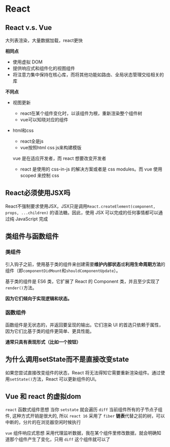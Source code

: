 # React

## React v.s. Vue

大列表渲染，大量数据加载，react更快

**相同点**

- 使用虚拟 DOM
- 提供响应式和组件化的视图组件
- 将注意力集中保持在核心库，而将其他功能如路由、全局状态管理交给相关的库

**不同点**

- 视图更新

  - react在某个组件变化时，以该组件为根，重新渲染整个组件树
  - vue可以知晓对应的组件

- html和css

  - react全是js
  - vue按照html css js来构建模版

   vue 是在适应开发者，而 react 想要改变开发者

  - react 是使用的 css-in-js 的解决方案或者是 css modules。而 vue 使用 scoped 来控制 css

## React必须使用JSX吗

React不强制要求使用JSX，JSX只是调用`React.createElement(component, props, ...children)` 的语法糖。因此，使用 JSX 可以完成的任何事情都可以通过纯 JavaScript 完成

## 类组件与函数组件

### 类组件

引入钩子之前，使用基于类的组件来创建需要**维护内部状态**或**利用生命周期方法**的组件（即`componentDidMount`和`shouldComponentUpdate`）。

基于类的组件是 ES6 类，它扩展了 React 的 Component 类，并且至少实现了`render()`方法。

**因为它们倾向于实现逻辑和状态。**

### 函数组件

函数组件是无状态的，并返回要呈现的输出。它们渲染 UI 的首选只依赖于属性，因为它们比基于类的组件更简单、更具性能。

**通常只具有表现形式（比如一个按钮）**

## 为什么调用setState而不是直接改变state

如果您尝试直接改变组件的状态，React 将无法得知它需要重新渲染组件。通过使用`setState()`方法，React 可以更新组件的UI。

## Vue 和 react 的虚拟dom

`react` 函数式组件思想 当你 `setstate` 就会遍历 `diff` 当前组件所有的子节点子组件, 这种方式开销是很大的, 所以 `react 16` 采用了 `fiber` **链表**代替之前的树，可以中断的，分片的在浏览器空闲时候执行

`vue` 组件响应式思想 采用代理监听数据，我在某个组件里修改数据，就会明确知道那个组件产生了变化，只用 `diff` 这个组件就可以了